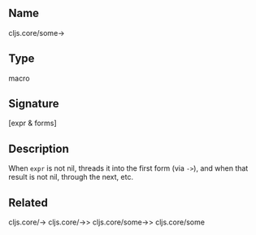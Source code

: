 ## Name
cljs.core/some->

## Type
macro

## Signature
[expr & forms]

## Description

When `expr` is not nil, threads it into the first form (via `->`), and when that
result is not nil, through the next, etc.

## Related
cljs.core/->
cljs.core/->>
cljs.core/some->>
cljs.core/some
